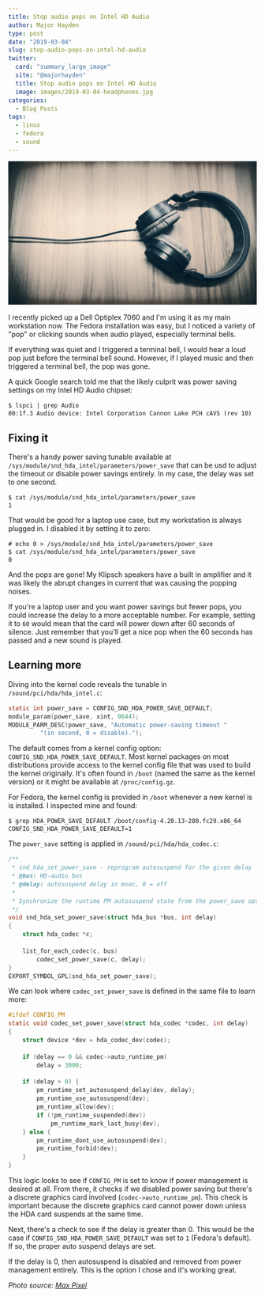 ```yaml
---
title: Stop audio pops on Intel HD Audio
author: Major Hayden
type: post
date: "2019-03-04"
slug: stop-audio-pops-on-intel-hd-audio
twitter:
  card: "summary_large_image"
  site: "@majorhayden"
  title: Stop audio pops on Intel HD Audio
  image: images/2019-03-04-headphones.jpg
categories:
  - Blog Posts
tags:
  - linux
  - fedora
  - sound
---
```


![headphones]

I recently picked up a Dell Optiplex 7060 and I'm using it as my main
workstation now. The Fedora installation was easy, but I noticed a variety of
"pop" or clicking sounds when audio played, especially terminal bells.

If everything was quiet and I triggered a terminal bell, I would hear a loud
pop just before the terminal bell sound. However, if I played music and then
triggered a terminal bell, the pop was gone.

A quick Google search told me that the likely culprit was power saving
settings on my Intel HD Audio chipset:
```
$ lspci | grep Audio
00:1f.3 Audio device: Intel Corporation Cannon Lake PCH cAVS (rev 10)
```

## Fixing it

There's a handy power saving tunable available at
`/sys/module/snd_hda_intel/parameters/power_save` that can be usd to adjust
the timeout or disable power savings entirely. In my case, the delay was set
to one second.

```
$ cat /sys/module/snd_hda_intel/parameters/power_save
1
```

That would be good for a laptop use case, but my workstation is always
plugged in. I disabled it by setting it to zero:

```
# echo 0 > /sys/module/snd_hda_intel/parameters/power_save
$ cat /sys/module/snd_hda_intel/parameters/power_save
0
```

And the pops are gone! My Klipsch speakers have a built in amplifier and it
was likely the abrupt changes in current that was causing the popping noises.

If you're a laptop user and you want power savings but fewer pops, you could
increase the delay to a more acceptable number. For example, setting it to
`60` would mean that the card will power down after 60 seconds of silence.
Just remember that you'll get a nice pop when the 60 seconds has passed and a
new sound is played.

## Learning more

Diving into the kernel code reveals the tunable in
`/sound/pci/hda/hda_intel.c`:

```c
static int power_save = CONFIG_SND_HDA_POWER_SAVE_DEFAULT;
module_param(power_save, xint, 0644);
MODULE_PARM_DESC(power_save, "Automatic power-saving timeout "
		 "(in second, 0 = disable).");
```

The default comes from a kernel config option:
`CONFIG_SND_HDA_POWER_SAVE_DEFAULT`. Most kernel packages on most
distributions provide access to the kernel config file that was used to build
the kernel originally. It's often found in `/boot` (named the same as the
kernel version) or it might be available at `/proc/config.gz`.

For Fedora, the kernel config is provided in `/boot` whenever a new kernel is
is installed. I inspected mine and found:

```
$ grep HDA_POWER_SAVE_DEFAULT /boot/config-4.20.13-200.fc29.x86_64
CONFIG_SND_HDA_POWER_SAVE_DEFAULT=1
```

The `power_save` setting is applied in `/sound/pci/hda/hda_codec.c`:

```c
/**
 * snd_hda_set_power_save - reprogram autosuspend for the given delay
 * @bus: HD-audio bus
 * @delay: autosuspend delay in msec, 0 = off
 *
 * Synchronize the runtime PM autosuspend state from the power_save option.
 */
void snd_hda_set_power_save(struct hda_bus *bus, int delay)
{
	struct hda_codec *c;

	list_for_each_codec(c, bus)
		codec_set_power_save(c, delay);
}
EXPORT_SYMBOL_GPL(snd_hda_set_power_save);
```

We can look where `codec_set_power_save` is defined in the same file to learn
more:

```c
#ifdef CONFIG_PM
static void codec_set_power_save(struct hda_codec *codec, int delay)
{
	struct device *dev = hda_codec_dev(codec);

	if (delay == 0 && codec->auto_runtime_pm)
		delay = 3000;

	if (delay > 0) {
		pm_runtime_set_autosuspend_delay(dev, delay);
		pm_runtime_use_autosuspend(dev);
		pm_runtime_allow(dev);
		if (!pm_runtime_suspended(dev))
			pm_runtime_mark_last_busy(dev);
	} else {
		pm_runtime_dont_use_autosuspend(dev);
		pm_runtime_forbid(dev);
	}
}
```

This logic looks to see if `CONFIG_PM` is set to know if power management is
desired at all. From there, it checks if we disabled power saving but there's
a discrete graphics card involved (`codec->auto_runtime_pm`). This check is
important because the discrete graphics card cannot power down unless the HDA
card suspends at the same time.

Next, there's a check to see if the delay is greater than 0. This would be
the case if `CONFIG_SND_HDA_POWER_SAVE_DEFAULT` was set to `1` (Fedora's
default). If so, the proper auto suspend delays are set.

If the delay is 0, then autosuspend is disabled and removed from power
management entirely. This is the option I chose and it's working great.

_Photo source: [Max Pixel](https://www.maxpixel.net/Headphone-Caption-Music-Sound-Listing-Music-2694489)_

[headphones]: /images/2019-03-04-headphones.jpg
